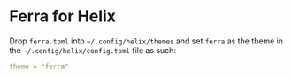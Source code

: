 # Ferra for Helix

Drop `ferra.toml` into `~/.config/helix/themes` and set `ferra` as the theme in the `~/.config/helix/config.toml` file as such:

```yaml
theme = "ferra"
```